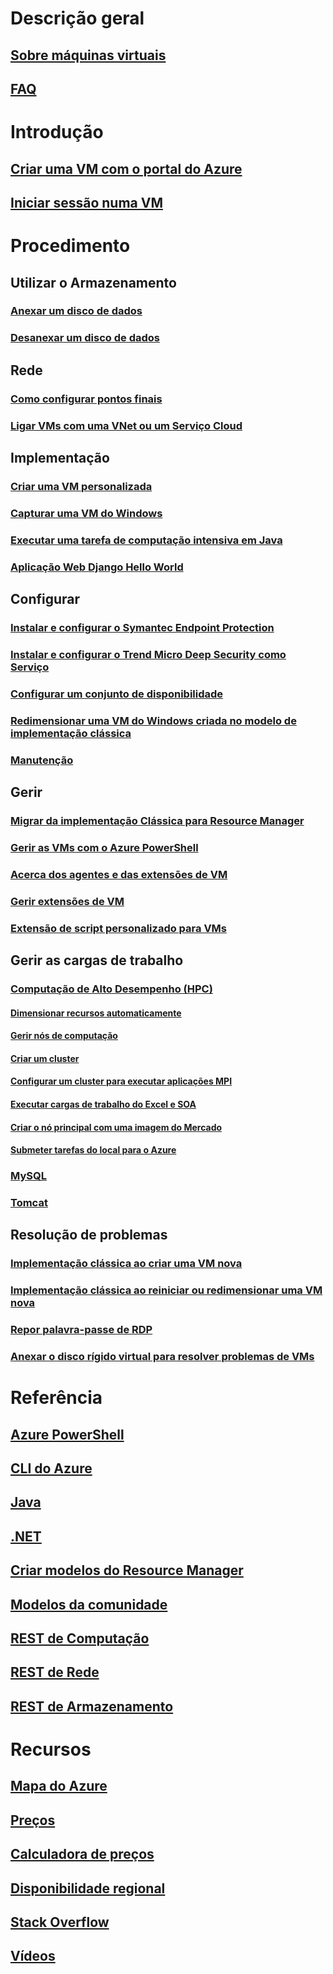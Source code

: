 # Descrição geral
## [Sobre máquinas virtuais](../../virtual-machines-windows-about.md?toc=%2fazure%2fvirtual-machines%2fwindows%2fclassic%2ftoc.json)
## [FAQ](faq-classic.md)

# Introdução
## [Criar uma VM com o portal do Azure](tutorial-classic.md)
## [Iniciar sessão numa VM](connect-logon-classic.md)

# Procedimento
## Utilizar o Armazenamento
### [Anexar um disco de dados](attach-disk-classic.md)
### [Desanexar um disco de dados](detach-disk-classic.md)

## Rede
### [Como configurar pontos finais](setup-endpoints.md)
### [Ligar VMs com uma VNet ou um Serviço Cloud](connect-vms-classic.md)

## Implementação
### [Criar uma VM personalizada](createportal-classic.md)
### [Capturar uma VM do Windows](capture-image-classic.md)
### [Executar uma tarefa de computação intensiva em Java](java-run-compute-intensive-task.md)
### [Aplicação Web Django Hello World](python-django-web-app.md)

## Configurar
### [Instalar e configurar o Symantec Endpoint Protection](install-symantec.md)
### [Instalar e configurar o Trend Micro Deep Security como Serviço](install-trend.md)
### [Configurar um conjunto de disponibilidade](configure-availability-classic.md)
### [Redimensionar uma VM do Windows criada no modelo de implementação clássica](resize-vm-classic.md)
### [Manutenção](planned-maintenance-schedule-classic.md)

## Gerir
### [Migrar da implementação Clássica para Resource Manager](../../virtual-machines-windows-migration-classic-resource-manager-deep-dive.md)
### [Gerir as VMs com o Azure PowerShell](manage-psh-classic.md)
### [Acerca dos agentes e das extensões de VM](agents-and-extensions-classic.md)
### [Gerir extensões de VM](manage-extensions-classic.md)
### [Extensão de script personalizado para VMs](extensions-customscript-classic.md)

## Gerir as cargas de trabalho
### [Computação de Alto Desempenho (HPC)](../../virtual-machines-windows-hpcpack-cluster-options.md)
#### [Dimensionar recursos automaticamente](hpcpack-cluster-node-autogrowshrink.md)
#### [Gerir nós de computação](hpcpack-cluster-node-manage.md)
#### [Criar um cluster](hpcpack-cluster-powershell-script.md)
#### [Configurar um cluster para executar aplicações MPI](hpcpack-rdma-cluster.md)
#### [Executar cargas de trabalho do Excel e SOA](../../virtual-machines-windows-excel-cluster-hpcpack.md)
#### [Criar o nó principal com uma imagem do Mercado](../../virtual-machines-windows-hpcpack-cluster-headnode.md)
#### [Submeter tarefas do local para o Azure](../../virtual-machines-windows-hpcpack-cluster-submit-jobs.md)
### [MySQL](mysql-2008r2.md)
### [Tomcat](java-run-tomcat-app-server.md)

## Resolução de problemas
### [Implementação clássica ao criar uma VM nova](troubleshoot-deployment-new-vm.md)
### [Implementação clássica ao reiniciar ou redimensionar uma VM nova](virtual-machines-windows-classic-restart-resize-error-troubleshooting.md)
### [Repor palavra-passe de RDP](reset-rdp.md)
### [Anexar o disco rígido virtual para resolver problemas de VMs](troubleshoot-recovery-disks-portal.md)

# Referência
## [Azure PowerShell](/powershell/azure/overview)
## [CLI do Azure](/cli/azure/vm)
## [Java](/java/api)
## [.NET](/dotnet/api/microsoft.azure.management.compute)
## [Criar modelos do Resource Manager](../../../resource-group-authoring-templates.md)
## [Modelos da comunidade](https://azure.microsoft.com/documentation/templates)
## [REST de Computação](https://msdn.microsoft.com/library/jj157206.aspx)
## [REST de Rede](https://msdn.microsoft.com/library/jj157182.aspx)
## [REST de Armazenamento](https://msdn.microsoft.com/library/ee460790.aspx)

# Recursos
## [Mapa do Azure](https://azure.microsoft.com/roadmap/?category=compute)
## [Preços](https://azure.microsoft.com/pricing/details/virtual-machines/#Windows)
## [Calculadora de preços](https://azure.microsoft.com/pricing/calculator/)
## [Disponibilidade regional](https://azure.microsoft.com/regions/services/)
## [Stack Overflow](http://stackoverflow.com/questions/tagged/azure-virtual-machine)
## [Vídeos](https://azure.microsoft.com/documentation/videos/index/?services=virtual-machines)
